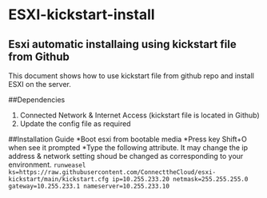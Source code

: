# ESXI-kickstart-install

## Esxi automatic installaing using kickstart file from Github 
This document shows how to use kickstart file from github repo and install ESXI on the server. 


##Dependencies 
1) Connected Network & Internet Access (kickstart file is located in Github)
2) Update the config file as required


##Installation Guide 
*Boot esxi from bootable media
*Press key Shift+O when see it prompted
*Type the following attribute. It may change the ip address & network setting shoud be changed as corresponding to your environment. 
`runweasel ks=https://raw.githubusercontent.com/ConnecttheCloud/esxi-kickstart/main/kickstart.cfg ip=10.255.233.20 netmask=255.255.255.0 gateway=10.255.233.1 nameserver=10.255.233.10`

